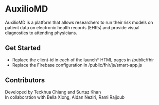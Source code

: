 # AuxilioMD

AuxilioMD is a platform that allows researchers to run their risk models on patient data on electronic health records (EHRs) and provide visual diagnostics to attending physicians.

## Get Started

* Replace the client-id in each of the launch* HTML pages in /public/fhir
* Replace the Firebase configuration in /public/fhir/js/smart-app.js

## Contributors

Developed by Teckhua Chiang and Surtaz Khan<br/> 
In collaboration with Bella Xiong, Aidan Neziri, Rami Rajjoub
